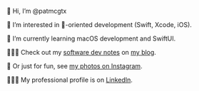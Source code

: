 👋 Hi, I’m @patmcgtx

👀 I’m interested in -oriented development (Swift, Xcode, iOS).

🌱 I’m currently learning macOS development and SwiftUI.

🧑🏻‍💻 Check out my [software dev notes](https://patmcg.com/category/software-dev/) on [my blog](https://patmcg.com/).

📸 Or just for fun, see [my photos on Instagram](https://www.instagram.com/patmcgtx/).  

👨🏻‍🏭 My professional profile is on [LinkedIn](https://www.linkedin.com/in/patmcgtx/).
